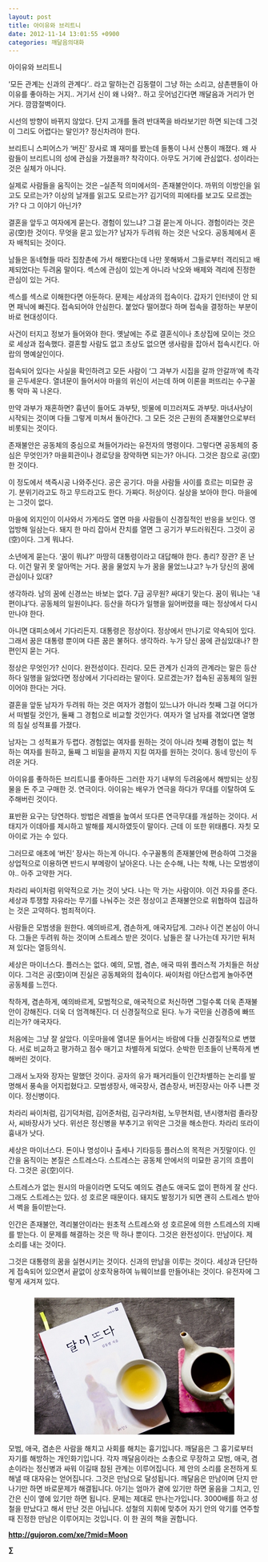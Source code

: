 ```yaml
---
layout: post
title: 아이유와 브리트니
date: 2012-11-14 13:01:55 +0900
categories: 깨달음의대화
---
```

 아이유와 브리트니 

 ‘모든 관계는 신과의 관계다’.. 라고 말하는건 김동렬이 그냥 하는 소리고, 삼촌팬들이 아이유를 좋아하는 거지.. 거기서 신이 왜 나와?.. 하고 웃어넘긴다면 깨달음과 거리가 먼 거다. 깜깜절벽이다. 

 시선의 방향이 바뀌지 않았다. 단지 고개를 돌려 반대쪽을 바라보기만 하면 되는데 그것이 그리도 어렵다는 말인가? 정신차려야 한다. 

 브리트니 스피어스가 ‘버진’ 장사로 꽤 재미를 봤는데 들통이 나서 산통이 깨졌다. 왜 사람들이 브리트니의 성에 관심을 가졌을까? 착각이다. 아무도 거기에 관심없다. 성이라는 것은 실체가 아니다. 

 실제로 사람들을 움직이는 것은 –실존적 의미에서의- 존재불안이다. 까뮈의 이방인을 읽고도 모르는가? 이상의 날개를 읽고도 모르는가? 김기덕의 피에타를 보고도 모르겠는가? 다 그 이야기 아닌가? 

 결혼을 앞두고 여자에게 묻는다. 경험이 있느냐? 그걸 묻는게 아니다. 경험이라는 것은 공(空)한 것이다. 무엇을 묻고 있는가? 남자가 두려워 하는 것은 낙오다. 공동체에서 혼자 배척되는 것이다. 

 남들은 동네형들 따라 집창촌에 가서 해봤다는데 나만 못해봐서 그들로부터 격리되고 배제되었다는 두려움 말이다. 섹스에 관심이 있는게 아니라 낙오와 배제와 격리에 진정한 관심이 있는 거다. 

 섹스를 섹스로 이해한다면 아둔하다. 문제는 세상과의 접속이다. 갑자기 인터넷이 안 되면 패닉에 빠진다. 접속되어야 안심한다. 붙었다 떨어졌다 하며 접속을 결정하는 부분이 바로 현대성이다. 

 사건이 터지고 정보가 들어와야 한다. 옛날에는 주로 결혼식이나 초상집에 모이는 것으로 세상과 접속했다. 결혼할 사람도 없고 초상도 없으면 생사람을 잡아서 접속시킨다. 아랍의 명예살인이다. 

 접속되어 있다는 사실을 확인하려고 모든 사람이 ‘그 과부가 시집을 갈까 안갈까’에 촉각을 곤두세운다. 열녀문이 들어서야 마을의 위신이 서는데 하며 이론을 퍼뜨리는 수구꼴통 악마 꼭 나온다. 

 만약 과부가 재혼하면? 흉년이 들어도 과부탓, 빗물에 미끄러져도 과부탓. 마녀사냥이 시작되는 것이며 다들 그렇게 미쳐서 돌아간다. 그 모든 것은 근원의 존재불안으로부터 비롯되는 것이다. 

 존재불안은 공동체의 중심으로 쳐들어가라는 유전자의 명령이다. 그렇다면 공동체의 중심은 무엇인가? 마을회관이나 경로당을 장악하면 되는가? 아니다. 그것은 참으로 공(空)한 것이다. 

 이 정도에서 색즉시공 나와주신다. 공은 공기다. 마을 사람들 사이를 흐르는 미묘한 공기. 분위기라고도 하고 무드라고도 한다. 가짜다. 허상이다. 실상을 보아야 한다. 마을에는 그것이 없다. 

 마을에 외지인이 이사와서 가게라도 열면 마을 사람들이 신경질적인 반응을 보인다. 영업방해 일삼는다. 돼지 한 마리 잡아서 잔치를 열면 그 공기가 부드러워진다. 그것이 공(空)이다. 그게 뭐냐다. 

 소년에게 묻는다. ‘꿈이 뭐냐?’ 마땅히 대통령이라고 대답해야 한다. 총리? 장관? 혼 난다. 이건 말귀 못 알아먹는 거다. 꿈을 물었지 누가 꿈을 물었느냐고? 누가 당신의 꿈에 관심이나 있대? 

 생각하라. 남의 꿈에 신경쓰는 바보는 없다. 7급 공무원? 싸대기 맞는다. 꿈이 뭐냐는 ‘내편이냐’다. 공동체의 일원이냐다. 등산을 하다가 일행을 잃어버렸을 때는 정상에서 다시 만나야 한다. 

 아니면 대피소에서 기다리든지. 대통령은 정상이다. 정상에서 만나기로 약속되어 있다. 그래서 꿈은 대통령 뿐이며 다른 꿈은 불허다. 생각하라. 누가 당신 꿈에 관심있대나? 한편인지 묻는 거다. 

 정상은 무엇인가? 신이다. 완전성이다. 진리다. 모든 관계가 신과의 관계라는 말은 등산하다 일행을 잃었다면 정상에서 기다리라는 말이다. 모르겠는가? 접속된 공동체의 일원이어야 한다는 거다. 

 결혼을 앞둔 남자가 두려워 하는 것은 여자가 경험이 있느냐가 아니라 첫째 그걸 어디가서 떠벌릴 것인가, 둘째 그 경험으로 비교할 것인가다. 여자가 열 남자를 겪었다면 열명의 침실 성적표를 가졌다. 

 남자는 그 성적표가 두렵다. 경험없는 여자를 원하는 것이 아니라 첫째 경험이 없는 척 하는 여자를 원하고, 둘째 그 비밀을 끝까지 지킬 여자를 원하는 것이다. 동네 망신이 두려운 거다. 

 아이유를 좋하하든 브리트니를 좋아하든 그러한 자기 내부의 두려움에서 해방되는 상징물을 돈 주고 구매한 것. 연극이다. 아이유는 배우가 연극을 하다가 무대를 이탈하여 도주해버린 것이다. 

 표반환 요구는 당연하다. 방법은 레벨을 높여서 또다른 연극무대를 개설하는 것이다. 서태지가 이데아를 제시하고 발해를 제시하였듯이 말이다. 근데 이 또한 위태롭다. 자칫 모아이로 가는 수 있다. 

 그러므로 애초에 ‘버진’ 장사는 하는게 아니다. 수구꼴통의 존재불안에 편승하여 그것을 상업적으로 이용하면 반드시 부메랑이 날아온다. 나는 순수해, 나는 착해, 나는 모범생이야.. 아주 고약한 거다. 

 차라리 싸이처럼 위악적으로 가는 것이 낫다. 나는 막 가는 사람이야. 이건 자유를 준다. 세상과 투쟁할 자유라는 무기를 나눠주는 것은 정상이고 존재불안으로 위협하여 집금하는 것은 고약하다. 범죄적이다. 

 사람들은 모범생을 원한다. 예의바르게, 겸손하게, 애국자답게. 그러나 이건 본심이 아니다. 그들은 두려워 하는 것이며 스트레스 받은 것이다. 남들은 잘 나가는데 자기만 뒤처져 있다는 열등의식. 

 세상은 마이너스다. 플러스는 없다. 예의, 모범, 겸손, 애국 따위 플러스적 가치들은 허상이다. 그걱은 공(空)이며 진실은 공동체와의 접속이다. 싸이처럼 야단스럽게 놀아주면 공동체를 느낀다. 

 착하게, 겸손하게, 예의바르게, 모범적으로, 애국적으로 처신하면 그럴수록 더욱 존재불안이 강해진다. 더욱 더 엄격해진다. 더 신경질적으로 된다. 누가 국민을 신경증에 빠뜨리는가? 애국자다. 

 처음에는 그냥 잘 살았다. 이웃마을에 열녀문 들어서는 바람에 다들 신경질적으로 변했다. 서로 비교하고 평가하고 점수 매기고 차별하게 되었다. 순박한 민초들이 난폭하게 변해버린 것이다. 

 그래서 노자와 장자는 말했던 것이다. 공자의 유가 패거리들이 인간차별하는 논리를 발명해서 풍속을 어지럽혔다고. 모범생장사, 애국장사, 겸손장사, 버진장사는 아주 나쁜 것이다. 정신병이다. 

 차라리 싸이처럼, 김기덕처럼, 김어준처럼, 김구라처럼, 노무현처럼, 낸시랭처럼 졸라장사, 씨바장사가 낫다. 위선은 정신병을 부추기고 위악은 그것을 해소한다. 차라리 또라이 흉내가 낫다. 

 세상은 마이너스다. 돈이나 명성이나 출세나 기타등등 플러스의 목적은 거짓말이다. 인간을 움직이는 본질은 스트레스다. 스트레스는 공동체 안에서의 미묘한 공기의 흐름이다. 그것은 공(空)이다. 

 스트레스가 없는 원시의 마을이라면 도덕도 예의도 겸손도 애국도 없이 편하게 잘 산다. 그래도 스트레스는 있다. 성 호르몬 때문이다. 돼지도 발정기가 되면 괜히 스트레스 받아서 벽을 들이받는다. 

 인간은 존재불안, 격리불안이라는 원초적 스트레스와 성 호르몬에 의한 스트레스의 지배를 받는다. 이 문제를 해결하는 것은 딱 하나 뿐이다. 그것은 완전성이다. 만남이다. 제 소리를 내는 것이다. 

 그것은 대통령의 꿈을 실현시키는 것이다. 신과의 만남을 이루는 것이다. 세상과 단단하게 접속되어 있으면서 끝없이 상호작용하여 뉴웨이브를 만들어내는 것이다. 유전자에 그렇게 새겨져 있다. 



 ###


  




<p align="center">
  <a href="http://editor.daum.net/releases/6.79/pages/daumx/wysiwyg_html.html?mid=Moon"></a><img src="files/attach/images/198/374/286/345678.jpg" alt="345678.jpg" width="400" height="273" /> <br />
</p>

   
모범, 애국, 겸손은 사람을 해치고 사회를 해치는 흉기입니다. 깨달음은 그 흉기로부터 자기를 해방하는 개인화기입니다. 각자 깨달음이라는 소총으로 무장하고 모범, 애국, 겸손이라는 정신병과 싸워 이길때 참된 관계는 이루어집니다. 제 안의 소리를 온전하게 토해낼 때 대자유는 얻어집니다. 그것은 만남으로 달성됩니다. 깨달음은 만남이며 단지 만나기만 하면 바로문제가 해결됩니다. 아기는 엄마가 곁에 있기만 하면 울음을 그치고, 인간은 신이 옆에 있기만 하면 됩니다. 문제는 제대로 만나는가입니다. 3000배를 하고 성철을 만났다고 해서 만난 것은 아닙니다. 성철의 지휘에 맞추어 자기 안의 악기를 연주할 때 진정한 만남은 이루어지는 것입니다. 이 한 권의 책을 권합니다.







**http://gujoron.com/xe/?mid=Moon**   


**∑**